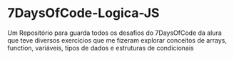 # 7DaysOfCode-Logica-JS
Um Repositório para guarda todos os desafios do 7DaysOfCode da alura que teve diversos exercícios que me fizeram explorar conceitos de arrays, function, variáveis, tipos de dados e estruturas de condicionais
